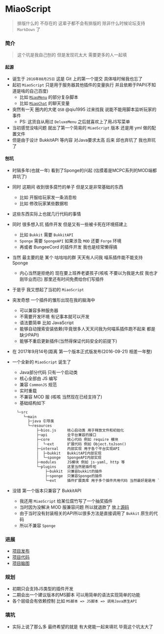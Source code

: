 # MiaoScript

> 排版什么的 不存在的 这辈子都不会有排版的 除非什么时候论坛支持 `MarkDown` 了

### 简介

> 这个坑是我自己刨的 但是发现坑太大 需要更多的人一起填

#### 起源

- 诞生于 `2016年08月25日` 这是 Git 上的第一个提交 具体啥时候我也忘了
- 起初 `MiaoScript` 只是用于服务器其他插件的变量执行 并且依赖于PAPI(不知道是啥的自己百度)
  - 比如 [`MiaoMenu`](http://w.yumc.pw/zc/MiaoMenu.html) 的部分复杂脚本 
  - 比如 [`MiaoChat`](http://mcbbs.tvt.im/thread-631240-1-1.html) 的聊天变量
- 突然有一天 圈内的大佬 `QSB` @qiu1995 过来找我 说能不能用脚本监听玩家的事件
  - PS: 这货自从用过 `DeluxeMenu` 之后就喜欢上了用JS写菜单
- 当初感觉没啥问题 就出了第一个简易的 `MiaoScript` 版本 还是用 yml 做的配置文件
- 但是由于设计 BukkitAPI 等内容 对Java要求太高 后来 邱也弃坑了 我也弃坑了

#### 刨坑

- 时隔多年(也就一年) 看到了Sponge的兴起 (估摸着是MCPC系列的MOD端都弃坑了)
- 同时 这期间 收到很多腐竹的单子 但是又是非常基础的东西
  - 比如 开服给玩家发一条消息啦
  - 比如 修改玩家某些数据啦
- 这些东西实际上也就几行代码的事情
- 同时 很多想入坑 插件开发 但是又有一些被卡死在环境搭建上
  - 比如 `Bukkit` 需要 `BukkitAPI`
  - `Sponge` 需要 `SpongeAPI` 如果涉及 `MOD` 还要 `Forge` 环境
  - 再或者 BungeeCord 的插件开发 我也是经常懒得搞
- 当然 最主要的是 某个 咕咕咕的群 天天有人问我 喵系插件能不能支持 Sponge
  - 内心当然是拒绝的 现在要上班养老婆孩子(咳咳 不要以为我是大叔 我也才刚毕业而已) 那里还有时间免费给你们写插件
- 于是乎 我又想起了当初的 `MiaoScript`
- 突发奇想 一个插件的雏形出现在我的脑海中
  - 可以兼容多种服务器
  - 不需要开发环境 有记事本就可以开发
  - 语法要简单 比如 JavaScript
  - 能够自动搜索安装依赖(毕竟很多人天天问我为何喵系插件跑不起来 都是缺少PAPI)
  - 能够不重启更新插件(当然得保证代码安全的前提下)
- 在 2017年9月14号(距离 第一个版本正式版发布(2016-09-21) 相差一年整)
- 一个全新的 `MiaoScript` 诞生了
  - Java部分代码 只有一个启动类
  - 核心全部由 JS 编写
  - 兼容 `CommonJS` 规范
  - 实时重载
  - 不兼容 MOD 服 (咳咳 当然现在已经支持了)
  - 基础结构如下

  ```txt
    └─src
       └─main
         ├─java 引导类
         └─resources
             ├─bios.js     核心启动类 用于释放文件和初始化
             ├─api         全平台兼容的接口
             ├─core        核心代码 例如 require 模块
             │  └─ext      扩展代码 例如 Object.toJson()
             ├─internal    内部实现 用于各个平台实现API
             │  ├─bukkit   BukkitAPI内部实现
             │  └─sponge   SpongeAPI内部实现
             ├─modules     JS模块 例如 js-yaml, http 等
             └─plugins     这里当然是插件啦
                 ├─bukkit  只兼容bukkit的插件
                 ├─sponge  只兼容Sponge的插件
                 └─ext     插件扩展类库 用于多个插件共用代码 当然最好是是用 `modules` 啦
  ```
- 没错 第一个版本只兼容了 BukkitAPI
  - 我还用 `MiaoScript` 给某位腐竹写了一个抽奖插件
  - 当时因为没解决 MOD 服兼容问题 所以就退款了 放上[源码](http://paste.yumc.pw/pknd8q6e1)
  - 由于当时没有封装相关的API所以很多方法是直接调用了 `Bukkit` 原生的代码
  - 所以不兼容 `Sponge`

### 进展

- [项目发布](https://git.yumc.pw/502647092/MiaoScript/releases)
- [项目代码](https://git.yumc.pw/502647092/MiaoScript)
- [项目脑图](http://naotu.baidu.com/file/293b9a0fc7cef23c69de81c55e3617d5?token=1eee8fd759198eb7)

### 规划

- 初期只会支持JS类型的插件开发
- 二期会出一个建议版本的MS脚本 可以用简单的语法实现简单的功能
- 各个层级会有依赖控制 比如 `MS脚本 => JS脚本 => 调用Java原生API`

### 填坑

- 实际上说了那么多 最终希望的就是 有大佬能一起来填坑 毕竟这个坑太大了
